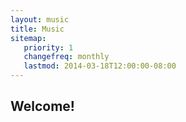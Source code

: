 ```yaml
---
layout: music
title: Music
sitemap:
   priority: 1
   changefreq: monthly
   lastmod: 2014-03-18T12:00:00-08:00
---
```


Welcome!
--------
